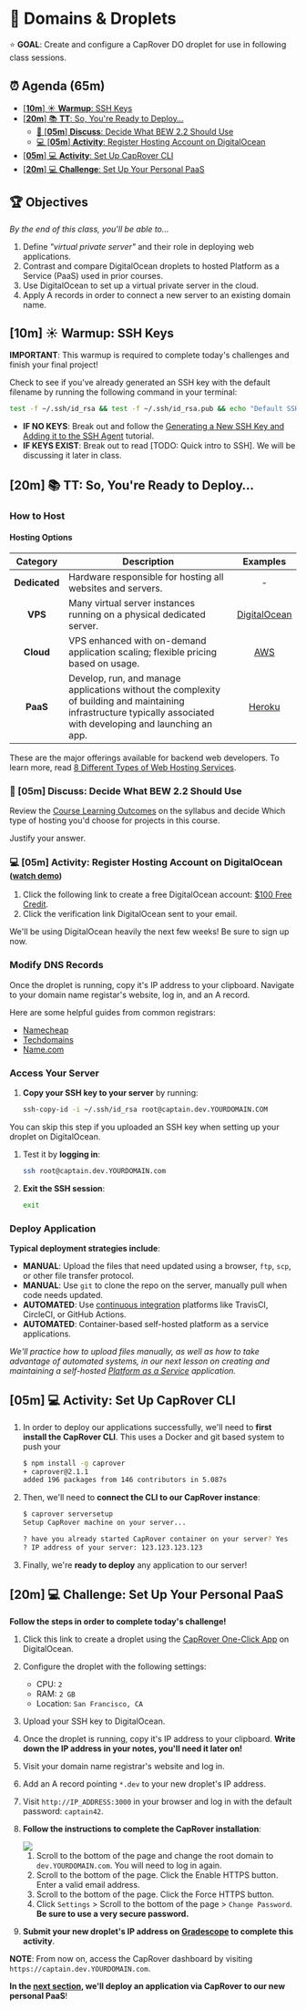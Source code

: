 <!-- Run as a slideshow: reveal-md README.md -w -->
# 🐳 Domains & Droplets

⭐️ **GOAL**: Create and configure a CapRover DO droplet for use in following class sessions.

<!-- omit in toc -->
## ⏰ Agenda (65m)

- [[**10m**] ☀️ **Warmup**: SSH Keys](#10m-️-warmup-ssh-keys)
- [[**20m**] 📚 **TT**: So, You're Ready to Deploy&hellip;](#20m--tt-so-youre-ready-to-deploy)
  - [💬 [**05m**] **Discuss**: Decide What BEW 2.2 Should Use](#-05m-discuss-decide-what-bew-22-should-use)
  - [💻 [**05m**] **Activity**: Register Hosting Account on DigitalOcean](#-05m-activity-register-hosting-account-on-digitalocean)
- [[**05m**] 💻 **Activity**: Set Up CapRover CLI](#05m--activity-set-up-caprover-cli)
- [[**20m**] 💻 **Challenge**: Set Up Your Personal PaaS](#20m--challenge-set-up-your-personal-paas)

<!-- > -->
<!-- omit in toc -->
## 🏆 Objectives

*By the end of this class, you'll be able to&hellip;*

1. Define _"virtual private server"_ and their role in deploying web applications.
1. Contrast and compare DigitalOcean droplets to hosted Platform as a Service (PaaS) used in prior courses.
1. Use DigitalOcean to set up a virtual private server in the cloud.
1. Apply A records in order to connect a new server to an existing domain name.

<!-- > -->

## [**10m**] ☀️ **Warmup**: SSH Keys

**IMPORTANT**: This warmup is required to complete today's challenges and finish your final project!

Check to see if you've already generated an SSH key with the default filename by running the following command in your terminal:

```sh
test -f ~/.ssh/id_rsa && test -f ~/.ssh/id_rsa.pub && echo "Default SSH keys found."
```

- **IF NO KEYS**: Break out and follow the [Generating a New SSH Key and Adding it to the SSH Agent](https://help.github.com/en/github/authenticating-to-github/generating-a-new-ssh-key-and-adding-it-to-the-ssh-agent) tutorial.
- **IF KEYS EXIST**: Break out to read [TODO: Quick intro to SSH]. We will be discussing it later in class.

## [**20m**] 📚 **TT**: So, You're Ready to Deploy&hellip;

<!-- > -->

<!-- omit in toc -->
### How to Host

<!-- > -->

#### Hosting Options

| Category | Description | Examples |
| :-: | - | :-: |
| **Dedicated** | Hardware responsible for hosting all websites and servers. | - |
| **VPS** | Many virtual server instances running on a physical dedicated server. | [DigitalOcean] |
| **Cloud** | VPS enhanced with on-demand application scaling; flexible pricing based on usage. | [AWS] |
| **PaaS** | Develop, run, and manage applications without the complexity of building and maintaining infrastructure typically associated with developing and launching an app. | [Heroku] |

These are the major offerings available for backend web developers. To learn more, read [8 Different Types of Web Hosting Services](https://www.thebalancesmb.com/types-of-web-hosting-services-2532072).
<!-- > -->

### 💬 [**05m**] **Discuss**: Decide What BEW 2.2 Should Use

Review the [Course Learning Outcomes] on the syllabus and decide Which type of hosting you'd choose for projects in this course.

Justify your answer.

<!-- > -->

### 💻 [**05m**] **Activity**: Register Hosting Account on DigitalOcean <small>([watch demo](https://grain.com/app/recordings/9d30e058-a686-4f31-9233-fe5cfe386e6b))</small>

1. Click the following link to create a free DigitalOcean account: [$100 Free Credit].
1. Click the verification link DigitalOcean sent to your email.

We'll be using DigitalOcean heavily the next few weeks! Be sure to sign up now.

<!-- > -->

<!-- omit in toc -->
### Modify DNS Records

Once the droplet is running, copy it's IP address to your clipboard. Navigate to your domain name registar's website, log in, and an A record.

Here are some helpful guides from common registrars:

- [Namecheap]
- [Techdomains]
- [Name.com]

<!-- > -->

<!-- omit in toc -->
### Access Your Server

1. **Copy your SSH key to your server** by running:

    ```sh
    ssh-copy-id -i ~/.ssh/id_rsa root@captain.dev.YOURDOMAIN.COM
    ```

 You can skip this step if you uploaded an SSH key when setting up your droplet on DigitalOcean.

1. Test it by **logging in**:

    ```sh
    ssh root@captain.dev.YOURDOMAIN.com
    ```

1. **Exit the SSH session**:

    ```sh
    exit
    ```

<!-- > -->

<!-- omit in toc -->
### Deploy Application

**Typical deployment strategies include**:

- **MANUAL**: Upload the files that need updated using a browser, `ftp`, `scp`, or other file transfer protocol.
- **MANUAL**: Use `git` to clone the repo on the server, manually pull when code needs updated.
- **AUTOMATED**: Use [continuous integration] platforms like TravisCI, CircleCI, or GitHub Actions.
- **AUTOMATED**: Container-based self-hosted platform as a service applications.

_We'll practice how to upload files manually, as well as how to take advantage of automated systems, in our next lesson on creating and maintaining a self-hosted [Platform as a Service] application._

<!-- > -->

## [**05m**] 💻 **Activity**: Set Up CapRover CLI

1. In order to deploy our applications successfully, we'll need to **first install the CapRover CLI**. This uses a Docker and git based system to push your

    ```sh
    $ npm install -g caprover
    + caprover@2.1.1
    added 196 packages from 146 contributors in 5.087s
    ```

1. Then, we'll need to **connect the CLI to our CapRover instance**:

    ```sh
    $ caprover serversetup
    Setup CapRover machine on your server...

    ? have you already started CapRover container on your server? Yes
    ? IP address of your server: 123.123.123.123
    ```

1. Finally, we're **ready to deploy** any application to our server!

<!-- > -->

## [**20m**] 💻 **Challenge**: Set Up Your Personal PaaS

**Follow the steps in order to complete today's challenge!**

1. Click this link to create a droplet using the [CapRover One-Click App] on DigitalOcean.
1. Configure the droplet with the following settings:
    - CPU: `2`
    - RAM: `2 GB`
    - Location: `San Francisco, CA`
1. Upload your SSH key to DigitalOcean.
1. Once the droplet is running, copy it's IP address to your clipboard. **Write down the IP address in your notes, you'll need it later on!**
1. Visit your domain name registrar's website and log in.
1. Add an A record pointing `*.dev` to your new droplet's IP address.
1. Visit `http://IP_ADDRESS:3000` in your browser and log in with the default password: `captain42`.
1. **Follow the instructions to complete the CapRover installation**:

    <img src="Images/caprover-setup.png">

   1. Scroll to the bottom of the page and change the root domain to `dev.YOURDOMAIN.com`. You will need to log in again.
   1. Scroll to the bottom of the page. Click the Enable HTTPS button. Enter a valid email address.
   1.  Scroll to the bottom of the page. Click the Force HTTPS button.
   1.  Click `Settings` > Scroll to the bottom of the page > `Change Password`. **Be sure to use a very secure password.**
1. **Submit your new droplet's IP address on [Gradescope] to complete this activity**.

**NOTE**: From now on, access the CapRover dashboard by visiting `https://captain.dev.YOURDOMAIN.com`.

**In the [next section], we'll deploy an application via CapRover to our new personal PaaS**!

<!-- do not edit below this line -->
[Gradescope]: https://www.gradescope.com/courses/133579
[DigitalOcean]: https://make.sc/digitalocean
[SSDNodes]: https://www.ssdnodes.com
[Heroku]: https://www.heroku.com
[AWS]: https://aws.amazon.com
[Wikipedia: Platform as a Service]: https://en.wikipedia.org/wiki/Platform_as_a_service
[Namecheap]: https://www.namecheap.com/support/knowledgebase/article.aspx/319/2237/how-can-i-set-up-an-a-address-record-for-my-domain
[Techdomains]: https://get.tech/faq#headingNine
[Name.com]: https://www.name.com/support/articles/115004893508-Adding-an-A-record
[Generating a New SSH Key and Adding it to the SSH Agent]: https://help.github.com/en/github/authenticating-to-github/generating-a-new-ssh-key-and-adding-it-to-the-ssh-agent
[$100 Free Credit]: https://bit.ly/do-acs
[Course Learning Outcomes]: https://make.sc/bew2.2#Learning-Outcomes
[continuous integration]: https://docs.google.com/presentation/d/18DNt9UXHaPUufQogj-mThiKpvhkJzXprnPmQtaptUp8
[Docker Hub]: https://hub.docker.com
[Platform as a Service]: PaaS.md
[CapRover One-Click App]: https://marketplace.digitalocean.com/apps/caprover
[next section]: PaaS.md
